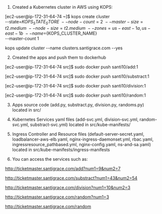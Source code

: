 1) Created a Kubernetes cluster in AWS using KOPS:

[ec2-user@ip-172-31-64-74 ~]$ kops create cluster \
 --state=${KOPS_STATE_STORE} \
 --node-count=2 \
 --master-size=t2.medium \
 --node-size=t2.medium \
 --zones=us-east-1a,us-east-1b \
 --name=${KOPS_CLUSTER_NAME} \
 --master-count 1

kops update cluster --name clusters.santigrace.com --yes

2) Created the apps and push them to dockerhub

[ec2-user@ip-172-31-64-74 src]$ sudo docker push santi10/add:1

[ec2-user@ip-172-31-64-74 src]$ sudo docker push santi10/substract:1

[ec2-user@ip-172-31-64-74 src]$ sudo docker push santi10/division:1

[ec2-user@ip-172-31-64-74 src]$ sudo docker push santi10/random:1


3) Apps source code (add.py, substract.py, division.py, randoms.py) located in src/

4) Kubernetes Services yaml files (add-svc.yml, division-svc.yml, random-svc.yml, substract-svc.yml) located in src/kube-manifests/

5) Ingress Controller and Resource files (default-server-secret.yaml, loadbalancer-aws-elb.yaml, nginx-ingress-daemonset.yml, rbac.yaml, ingressresource_pathbased.yml, nginx-config.yaml, ns-and-sa.yaml) located in src/kube-manifests/ingress-manifests

6) You can access the services such as:

http://ticketmaster.santigrace.com/add?num1=9&num2=7

http://ticketmaster.santigrace.com/substract?num1=43&num2=54

http://ticketmaster.santigrace.com/division?num1=10&num2=3

http://ticketmaster.santigrace.com/random?num1=3

http://ticketmaster.santigrace.com/random



